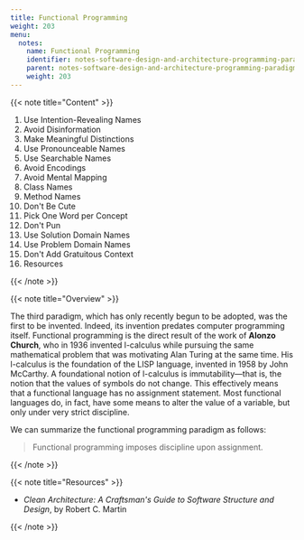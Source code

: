 ```yaml
---
title: Functional Programming
weight: 203
menu:
  notes:
    name: Functional Programming
    identifier: notes-software-design-and-architecture-programming-paradigms-functional-programming
    parent: notes-software-design-and-architecture-programming-paradigms
    weight: 203
---
```


{{< note title="Content" >}}

1. Use Intention-Revealing Names
2. Avoid Disinformation
3. Make Meaningful Distinctions
4. Use Pronounceable Names
5. Use Searchable Names
6. Avoid Encodings
7. Avoid Mental Mapping
8. Class Names
9. Method Names
10. Don't Be Cute
11. Pick One Word per Concept
12. Don't Pun
13. Use Solution Domain Names
14. Use Problem Domain Names
15. Don't Add Gratuitous Context
16. Resources

{{< /note >}}

{{< note title="Overview" >}}

The third paradigm, which has only recently begun to be adopted, was the first to be invented. Indeed, its invention predates computer programming itself. Functional programming is the direct result of the work of **Alonzo Church**, who in 1936 invented l-calculus while pursuing the same mathematical problem that was motivating Alan Turing at the same time. His l-calculus is the foundation of the LISP language, invented in 1958 by John McCarthy. A foundational notion of l-calculus is immutability—that is, the notion that the values of symbols do not change. This effectively means that a functional language has no assignment statement. Most functional languages do, in fact, have some means to alter the value of a variable, but only under very strict discipline.

We can summarize the functional programming paradigm as follows:

> Functional programming imposes discipline upon assignment.

{{< /note >}}

{{< note title="Resources" >}}

* *Clean Architecture: A Craftsman's Guide to Software Structure and Design*, by Robert C. Martin

{{< /note >}}
